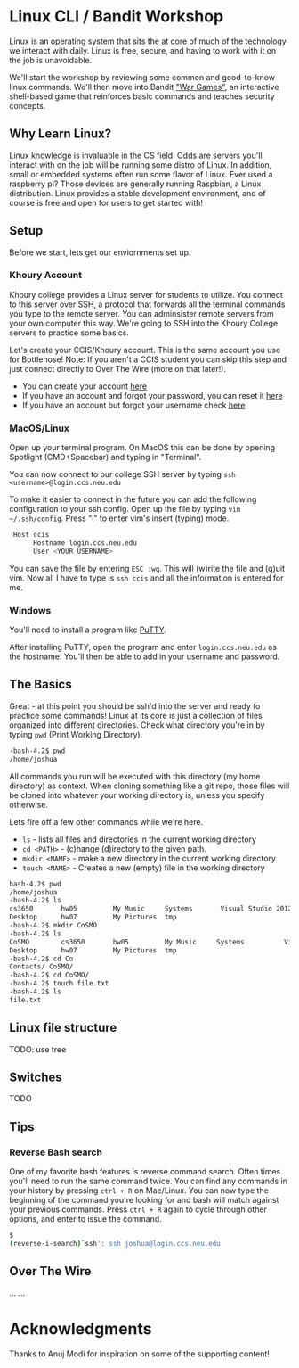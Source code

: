 # Linux CLI / Bandit Workshop

Linux is an operating system that sits the at core of much of the technology we interact with daily. Linux is free, secure, and having to work with it on the job is unavoidable.

We'll start the workshop by reviewing some common and good-to-know linux commands.  We'll then move into Bandit ["War Games"](http://overthewire.org/wargames/bandit/), an interactive shell-based game that reinforces basic commands and teaches security concepts.

## Why Learn Linux?

Linux knowledge is invaluable in the CS field. Odds are servers you'll interact with on the job will be running some distro of Linux. In addition, small or embedded systems often run some flavor of Linux.  Ever used a raspberry pi? Those devices are generally running Raspbian, a Linux distribution.  Linux provides a stable development environment, and of course is free and open for users to get started with!

## Setup 

Before we start, lets get our enviornments set up.

### Khoury Account

Khoury college provides a Linux server for students to utilize. You connect to this server over SSH, a protocol that forwards all the terminal commands you type to the remote server.  You can adminsister remote servers from your own computer this way.  We're going to SSH into the Khoury College servers to practice some basics.

Let's create your CCIS/Khoury account. This is the same account you use for Bottlenose!  Note: If you aren't a CCIS student you can skip this step and just connect directly to Over The Wire (more on that later!).

* You can create your account [here](https://www.khoury.northeastern.edu/systems/getting-started/)
* If you have an account and forgot your password, you can reset it [here](https://my.ccs.neu.edu/forgot/password)
* If you have an account but forgot your username check [here](https://my.ccs.neu.edu/forgot/username)


### MacOS/Linux

Open up your terminal program. On MacOS this can be done by opening Spotlight (CMD+Spacebar) and typing in "Terminal". 

You can now connect to our college SSH server by typing 
`ssh <username>@login.ccs.neu.edu`

To make it easier to connect in the future you can add the following configuration to your ssh config. Open up the file by typing `vim ~/.ssh/config`.  Press "i" to enter vim's insert (typing) mode.
```bash
 Host ccis
      Hostname login.ccs.neu.edu
      User <YOUR USERNAME>

```
You can save the file by entering `ESC :wq`.  This will (w)rite the file and (q)uit vim. Now all I have to type is `ssh ccis` and all the information is entered for me.

### Windows

You'll need to install a program like [PuTTY](https://bit.ly/2pV44Vj). 

After installing PuTTY, open the program and enter `login.ccs.neu.edu` as the hostname. You'll then be able to add in your username and password.

## The Basics

Great - at this point you should be ssh'd into the server and ready to practice some commands!  Linux at its core is just a collection of files organized into different directories. Check what directory you're in by typing `pwd` (Print Working Directory).

```bash
-bash-4.2$ pwd
/home/joshua
```

All commands you run will be executed with this directory (my home directory) as context.  When cloning something like a git repo, those files will be cloned into whatever your working directory is, unless you specify otherwise.

Lets fire off a few other commands while we're here.
* `ls` - lists all files and directories in the current working directory
* `cd <PATH>` - (c)hange (d)irectory to the given path. 
* `mkdir <NAME>` - make a new directory in the current working directory
* `touch <NAME>` - Creates a new (empty) file in the working directory

```bash
bash-4.2$ pwd
/home/joshua
-bash-4.2$ ls
cs3650       hw05         My Music     Systems       Visual Studio 2012
Desktop      hw07         My Pictures  tmp
-bash-4.2$ mkdir CoSMO
-bash-4.2$ ls
CoSMO        cs3650       hw05         My Music     Systems          Visual Studio 2008
Desktop      hw07         My Pictures  tmp
-bash-4.2$ cd Co
Contacts/ CoSMO/
-bash-4.2$ cd CoSMO/
-bash-4.2$ touch file.txt
-bash-4.2$ ls
file.txt
```

 

## Linux file structure

TODO: use tree

## Switches

TODO


## Tips

### Reverse Bash search 

One of my favorite bash features is reverse command search.  Often times you'll need to run the same command twice. You can find any commands in your history by pressing `ctrl + R` on Mac/Linux. You can now type the beginning of the command you're looking for and bash will match against your previous commands.  Press `ctrl + R` again to cycle through other options, and enter to issue the command. 

```bash
$ 
(reverse-i-search)`ssh': ssh joshua@login.ccs.neu.edu
```

## Over The Wire

...
...

# Acknowledgments

Thanks to Anuj Modi for inspiration on some of the supporting content!

